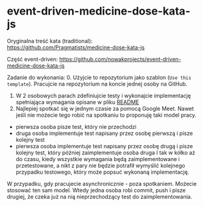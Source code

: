 # event-driven-medicine-dose-kata-js

Oryginalna treść kata (traditional): https://github.com/Pragmatists/medicine-dose-kata-js

Część event-driven: https://github.com/nowakprojects/event-driven-medicine-dose-kata-js


Zadanie do wykonania:
0. Użyjcie to repozytorium jako szablon (`Use this template`). Pracujcie na repozytorium na koncie jednej osoby na GitHub.
1. W 2 osobowych parach zdefiniujcie testy i wykonajcie implementację spełniająca wymagania opisane w pliku [README](./traditional/README.md)
2. Najlepiej spotkać się w jednym czasie za pomocą Google Meet. Nawet jeśli nie możecie tego robić na spotkaniu to proponuję taki model pracy.
  - pierwsza osoba pisze test, który nie przechodzi
  - druga osoba implementuje test napisany przez osobę pierwszą i pisze kolejny test
  - pierwsza osoba implementuje test napisany przez osobę drugą i pisze kolejny test, który później zaimplementuje osoba druga
I tak w kółko aż do czasu, kiedy wszystkie wymagania będą zaimplementowane i przetestowane, a nikt z pary nie będzie potrafił wymyślić kolejnego przypadku testowego, który może popsuć wykonaną implementację.

W przypadku, gdy pracujecie asynchronicznie - poza spotkaniem. Możecie stosować ten sam model. Wtedy jedna osoba robi commit, push i pisze drugiej, że czeka już na nią nieprzechodzący test do zaimplementowania. 
